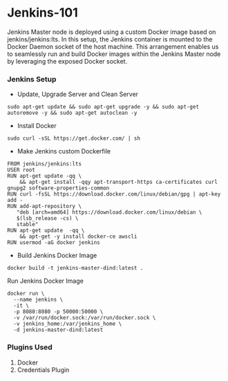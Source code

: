 # Jenkins-101

Jenkins Master node is deployed using a custom Docker image based on jenkins/jenkins:lts. In this setup, the Jenkins container is mounted to the Docker Daemon socket of the host machine. This arrangement enables us to seamlessly run and build Docker images within the Jenkins Master node by leveraging the exposed Docker socket.

### Jenkins Setup

* Update, Upgrade Server and Clean Server
```
sudo apt-get update && sudo apt-get upgrade -y && sudo apt-get autoremove -y && sudo apt-get autoclean -y
```

* Install Docker
```
sudo curl -sSL https://get.docker.com/ | sh
```

* Make Jenkins custom Dockerfile

```
FROM jenkins/jenkins:lts
USER root
RUN apt-get update -qq \
    && apt-get install -qqy apt-transport-https ca-certificates curl gnupg2 software-properties-common
RUN curl -fsSL https://download.docker.com/linux/debian/gpg | apt-key add -
RUN add-apt-repository \
   "deb [arch=amd64] https://download.docker.com/linux/debian \
   $(lsb_release -cs) \
   stable"
RUN apt-get update  -qq \
    && apt-get -y install docker-ce awscli
RUN usermod -aG docker jenkins
```

* Build Jenkins Docker Image

```
docker build -t jenkins-master-dind:latest .
```

Run Jenkins Docker Image

```
docker run \
  --name jenkins \
  -it \
  -p 8080:8080 -p 50000:50000 \
  -v /var/run/docker.sock:/var/run/docker.sock \
  -v jenkins_home:/var/jenkins_home \
  -d jenkins-master-dind:latest 
```

### Plugins Used 
  1. Docker
  2. Credentials Plugin